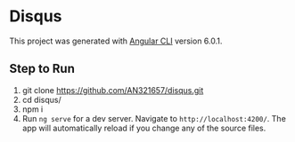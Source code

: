 # Disqus

This project was generated with [Angular CLI](https://github.com/angular/angular-cli) version 6.0.1.

## Step to Run
1. git clone https://github.com/AN321657/disqus.git
2. cd disqus/
3. npm i
4. Run `ng serve` for a dev server. Navigate to `http://localhost:4200/`. The app will automatically reload if you change any of the source files.

